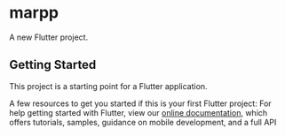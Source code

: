 # marpp

A new Flutter project.

## Getting Started

This project is a starting point for a Flutter application.

A few resources to get you started if this is your first Flutter project:
For help getting started with Flutter, view our
[online documentation](https://flutter.dev/docs), which offers tutorials,
samples, guidance on mobile development, and a full API
